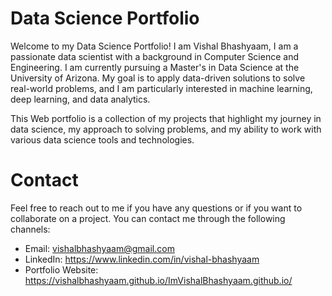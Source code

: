 # Data Science Portfolio
Welcome to my Data Science Portfolio! I am Vishal Bhashyaam, I am a passionate data scientist with a background in Computer Science and Engineering. I am currently pursuing a Master's in Data Science at the University of Arizona. My goal is to apply data-driven solutions to solve real-world problems, and I am particularly interested in machine learning, deep learning, and data analytics.

This Web portfolio is a collection of my projects that highlight my journey in data science, my approach to solving problems, and my ability to work with various data science tools and technologies.

# Contact
Feel free to reach out to me if you have any questions or if you want to collaborate on a project. You can contact me through the following channels:

- Email: vishalbhashyaam@gmail.com
- LinkedIn: https://www.linkedin.com/in/vishal-bhashyaam
- Portfolio Website: https://vishalbhashyaam.github.io/ImVishalBhashyaam.github.io/

